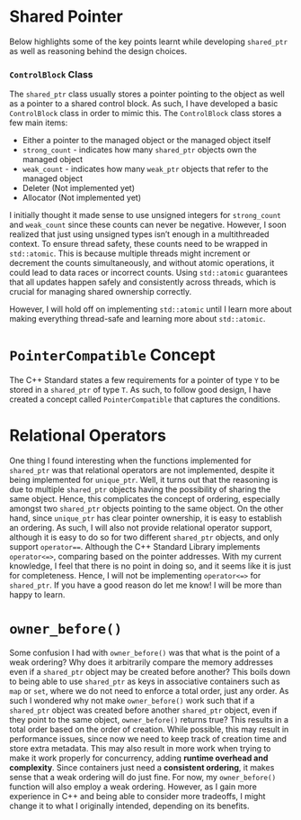 # Shared Pointer
Below highlights some of the key points learnt while developing `shared_ptr` as well as reasoning behind the design choices.

### `ControlBlock` Class
The `shared_ptr` class usually stores a pointer pointing to the object as well as a pointer to a shared control block. As such, I have developed a basic `ControlBlock` class in order to mimic this. The `ControlBlock` class stores a few main items:
- Either a pointer to the managed object or the managed object itself
- `strong_count` - indicates how many `shared_ptr` objects own the managed object
- `weak_count` - indicates how many `weak_ptr` objects that refer to the managed object
- Deleter (Not implemented yet)
- Allocator (Not implemented yet)

I initially thought it made sense to use unsigned integers for `strong_count` and `weak_count` since these counts can never be negative. However, I soon realized that just using unsigned types isn’t enough in a multithreaded context. To ensure thread safety, these counts need to be wrapped in `std::atomic`. This is because multiple threads might increment or decrement the counts simultaneously, and without atomic operations, it could lead to data races or incorrect counts. Using `std::atomic` guarantees that all updates happen safely and consistently across threads, which is crucial for managing shared ownership correctly.

However, I will hold off on implementing `std::atomic` until I learn more about making everything thread-safe and learning more about `std::atomic`.

# `PointerCompatible` Concept
The C++ Standard states a few requirements for a pointer of type `Y` to be stored in a `shared_ptr` of type `T`. As such, to follow good design, I have created a concept called `PointerCompatible` that captures the conditions.

# Relational Operators
One thing I found interesting when the functions implemented for `shared_ptr` was that relational operators are not implemented, despite it being implemented for `unique_ptr`. Well, it turns out that the reasoning is due to multiple `shared_ptr` objects having the possibility of sharing the same object. Hence, this complicates the concept of ordering, especially amongst two `shared_ptr` objects pointing to the same object. On the other hand, since `unique_ptr` has clear pointer ownership, it is easy to establish an ordering. As such, I will also not provide relational operator support, although it is easy to do so for two different `shared_ptr` objects, and only support `operator==`. Although the C++ Standard Library implements `operator<=>`, comparing based on the pointer addresses. With my current knowledge, I feel that there is no point in doing so, and it seems like it is just for completeness. Hence, I will not be implementing `operator<=>` for `shared_ptr`. If you have a good reason do let me know! I will be more than happy to learn.

# `owner_before()`
Some confusion I had with `owner_before()` was that what is the point of a weak ordering? Why does it arbitrarily compare the memory addresses even if a `shared_ptr` object may be created before another? This boils down to being able to use `shared_ptr` as keys in associative containers such as `map` or `set`, where we do not need to enforce a total order, just any order. As such I wondered why not make `owner_before()` work such that if a `shared_ptr` object was created before another `shared_ptr` object, even if they point to the same object, `owner_before()` returns true? This results in a total order based on the order of creation. While possible, this may result in performance issues, since now we need to keep track of creation time and store extra metadata. This may also result in more work when trying to make it work properly for concurrency, adding **runtime overhead and complexity**. Since containers just need a **consistent ordering**, it makes sense that a weak ordering will do just fine. For now, my `owner_before()` function will also employ a weak ordering. However, as I gain more experience in C++ and being able to consider more tradeoffs, I might change it to what I originally intended, depending on its benefits.

